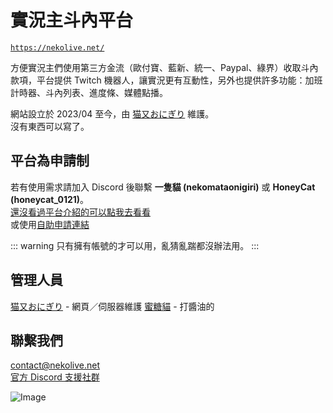 # 實況主斗內平台
[`https://nekolive.net/`](https://nekolive.net/)

方便實況主們使用第三方金流（歐付寶、藍新、統一、Paypal、綠界）收取斗內款項，平台提供 Twitch 機器人，讓實況更有互動性，另外也提供許多功能：加班計時器、斗內列表、進度條、媒體點播。  

網站設立於 2023/04 至今，由 [猫又おにぎり](https://github.com/haer0248) 維護。  
沒有東西可以寫了。

## 平台為申請制
若有使用需求請加入 Discord 後聯繫 **一隻貓 (nekomataonigiri)** 或 **HoneyCat (honeycat_0121)**。  
[還沒看過平台介紹的可以點我去看看](https://nekolive.net/)  
或使用[自助申請連結](https://apply.nekolive.net)

::: warning 只有擁有帳號的才可以用，亂猜亂踹都沒辦法用。
:::

## 管理人員
[猫又おにぎり](https://github.com/haer0248) - 網頁／伺服器維護
[蜜糖貓](https://www.twitch.tv/honeycat_0121) - 打醬油的

## 聯繫我們
contact@nekolive.net  
[官方 Discord 支援社群](https://discord.gg/phfQxBxz6v)

![Image](https://image.haer0248.me/discord_nekolive_banner)
